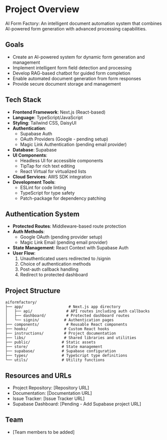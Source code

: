 # Project Overview

AI Form Factory: An intelligent document automation system that combines AI-powered form generation with advanced processing capabilities.

## Goals
- Create an AI-powered system for dynamic form generation and management
- Implement intelligent form field detection and processing
- Develop RAG-based chatbot for guided form completion
- Enable automated document generation from form responses
- Provide secure document storage and management

## Tech Stack
- **Frontend Framework**: Next.js (React-based)
- **Language**: TypeScript/JavaScript
- **Styling**: Tailwind CSS, DaisyUI
- **Authentication**: 
  - Supabase Auth
  - OAuth Providers (Google - pending setup)
  - Magic Link Authentication (pending email provider)
- **Database**: Supabase
- **UI Components**:
  - Headless UI for accessible components
  - TipTap for rich text editing
  - React Virtual for virtualized lists
- **Cloud Services**: AWS SDK integration
- **Development Tools**:
  - ESLint for code linting
  - TypeScript for type safety
  - Patch-package for dependency patching

## Authentication System
- **Protected Routes**: Middleware-based route protection
- **Auth Methods**: 
  - Google OAuth (pending provider setup)
  - Magic Link Email (pending email provider)
- **State Management**: React Context with Supabase Auth
- **User Flow**:
  1. Unauthenticated users redirected to /signin
  2. Choice of authentication methods
  3. Post-auth callback handling
  4. Redirect to protected dashboard

## Project Structure
```
aiformfactory/
├── app/                    # Next.js app directory
│   ├── api/               # API routes including auth callbacks
│   ├── dashboard/         # Protected dashboard routes
│   └── signin/           # Authentication pages
├── components/            # Reusable React components
├── hooks/                # Custom React hooks
├── instructions/         # Project documentation
├── libs/                 # Shared libraries and utilities
├── public/              # Static assets
├── store/               # State management
├── supabase/            # Supabase configuration
├── types/               # TypeScript type definitions
└── utils/               # Utility functions
```

## Resources and URLs
- Project Repository: [Repository URL]
- Documentation: [Documentation URL]
- Issue Tracker: [Issue Tracker URL]
- Supabase Dashboard: [Pending - Add Supabase project URL]

## Team
- [Team members to be added]
